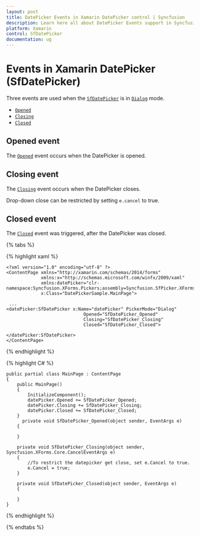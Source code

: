 ```yaml
---
layout: post
title: DatePicker Events in Xamarin DatePicker control | Syncfusion
description: Learn here all about DatePicker Events support in Syncfusion Xamarin Date Picker (SfDatePicker) control and more.
platform: Xamarin
control: SfDatePicker
documentation: ug
---
```


# Events in Xamarin DatePicker (SfDatePicker)

Three events are used when the [`SfDatePicker`](https://help.syncfusion.com/cr/xamarin/Syncfusion.XForms.Pickers.SfDatePicker.html) is in [`Dialog`](https://help.syncfusion.com/cr/xamarin/Syncfusion.XForms.Pickers.PickerMode.html#Syncfusion_XForms_Pickers_PickerMode_Dialog) mode.

 * [`Opened`](https://help.syncfusion.com/cr/xamarin/Syncfusion.XForms.Pickers.SfDatePicker.html#Syncfusion_XForms_Pickers_SfDatePicker_Opened)
 * [`Closing`](https://help.syncfusion.com/cr/xamarin/Syncfusion.XForms.Pickers.SfDatePicker.html#Syncfusion_XForms_Pickers_SfDatePicker_Closing)
 * [`Closed`](https://help.syncfusion.com/cr/xamarin/Syncfusion.XForms.Pickers.SfDatePicker.html#Syncfusion_XForms_Pickers_SfDatePicker_Closed)

## Opened event

The [`Opened`](https://help.syncfusion.com/cr/xamarin/Syncfusion.XForms.Pickers.SfDatePicker.html#Syncfusion_XForms_Pickers_SfDatePicker_Opened) event occurs when the DatePicker is opened. 

## Closing event 

The [`Closing`](https://help.syncfusion.com/cr/xamarin/Syncfusion.XForms.Pickers.SfDatePicker.html#Syncfusion_XForms_Pickers_SfDatePicker_Closing) event occurs when the DatePicker closes.

Drop-down close can be restricted by setting `e.cancel` to true.

## Closed event

The [`Closed`](https://help.syncfusion.com/cr/xamarin/Syncfusion.XForms.Pickers.SfDatePicker.html#Syncfusion_XForms_Pickers_SfDatePicker_Closed) event was triggered, after the DatePicker was closed.

{% tabs %}

{% highlight xaml %}

    <?xml version="1.0" encoding="utf-8" ?>
    <ContentPage xmlns="http://xamarin.com/schemas/2014/forms"
                 xmlns:x="http://schemas.microsoft.com/winfx/2009/xaml"
                 xmlns:datePicker="clr-namespace:Syncfusion.XForms.Pickers;assembly=Syncfusion.SfPicker.XForms"
                 x:Class="DatePickerSample.MainPage">
    
     ...
    <datePicker:SfDatePicker x:Name="datePicker" PickerMode="Dialog"
                                 Opened="SfDatePicker_Opened"
                                 Closing="SfDatePicker_Closing"
                                 Closed="SfDatePicker_Closed">
            
    </datePicker:SfDatePicker>
    </ContentPage>


{% endhighlight %}

{% highlight C# %}
      
    public partial class MainPage : ContentPage
    {
        public MainPage()
        {
            InitializeComponent();
            datePicker.Opened += SfDatePicker_Opened;
            datePicker.Closing += SfDatePicker_Closing;
            datePicker.Closed += SfDatePicker_Closed;
        }
          private void SfDatePicker_Opened(object sender, EventArgs e)
        {

        }

        private void SfDatePicker_Closing(object sender, Syncfusion.XForms.Core.CancelEventArgs e)
        {
            //To restrict the datepicker get close, set e.Cancel to true.
            e.Cancel = true;
        }

        private void SfDatePicker_Closed(object sender, EventArgs e)
        {

        }
    }
    

{% endhighlight %}

{% endtabs %}


